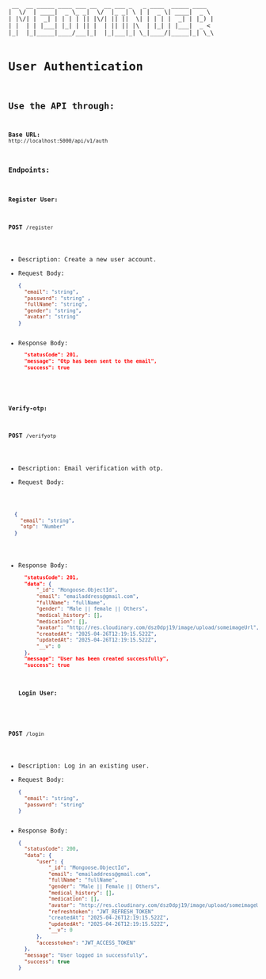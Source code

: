 <code>
 __  __ _____ ____ ___ __  __ ___ _   _ ____  _____ ____   
|  \/  | ____|  _ \_ _|  \/  |_ _| \ | |  _ \| ____|  _ \  
| |\/| |  _| | | | | || |\/| || ||  \| | | | |  _| | |_) | 
| |  | | |___| |_| | || |  | || || |\  | |_| | |___|  _ <  
|_|  |_|_____|____/___|_|  |_|___|_| \_|____/|_____|_| \_\

# User Authentication
## Use the API through:
**Base URL:** `http://localhost:5000/api/v1/auth`

### Endpoints:

#### Register User:
**POST** `/register`  
- Description: Create a new user account.  
- Request Body:  
  ```json
  {
    "email": "string",
    "password": "string" ,
    "fullName": "string",
    "gender": "string",
    "avatar": "string"
  }
  ```
- Response Body:
  ```json
    "statusCode": 201,
    "message": "Otp has been sent to the email",
    "success": true
  ```
#### Verify-otp:
**POST** `/verifyotp`
- Description: Email verification with otp.  
- Request Body:  
```json
  {
    "email": "string",
    "otp": "Number"
  }
```
- Response Body:
  ```json
    "statusCode": 201,
    "data": {
        "_id": "Mongoose.ObjectId",
        "email": "emailaddress@gmail.com",
        "fullName": "fullName",
        "gender": "Male || female || Others",
        "medical_history": [],
        "medication": [],
        "avatar": "http://res.cloudinary.com/dsz0dpj19/image/upload/someimageUrl",
        "createdAt": "2025-04-26T12:19:15.522Z",
        "updatedAt": "2025-04-26T12:19:15.522Z",
        "__v": 0
    },
    "message": "User has been created successfully",
    "success": true
  ```
  #### Login User:
**POST** `/login`  
- Description: Log in an existing user.  
- Request Body:  
  ```json
  {
    "email": "string",
    "password": "string"
  }
  ```
- Response Body:
  ```json
  {
    "statusCode": 200,
    "data": {
        "user": {
            "_id": "Mongoose.ObjectId",
            "email": "emailaddress@gmail.com",
            "fullName": "fullName",
            "gender": "Male || Female || Others",
            "medical_history": [],
            "medication": [],
            "avatar": "http://res.cloudinary.com/dsz0dpj19/image/upload/someimageUrl",
            "refreshtoken": "JWT_REFRESH_TOKEN"
            "createdAt": "2025-04-26T12:19:15.522Z",
            "updatedAt": "2025-04-26T12:19:15.522Z",
            "__v": 0
        },
        "accesstoken": "JWT_ACCESS_TOKEN"
    },
    "message": "User logged in successfully",
    "success": true
  }
  ```